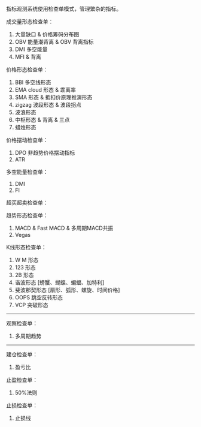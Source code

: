 指标观测系统使用检查单模式，管理繁杂的指标。

成交量形态检查单：
1. 大量缺口 & 价格筹码分布图
2. OBV 能量潮背离 & OBV 背离指标
3. DMI 多空能量
4. MFI & 背离

价格形态检查单：
1. BBI 多空线形态
2. EMA cloud 形态 & 乖离率
3. SMA 形态 & 抵扣价原理推演形态
4. zigzag 波段形态 & 波段拐点
5. 波浪形态
6. 中枢形态 & 背离 & 三点
7. 蜡烛形态

价格摆动检查单：
1. DPO 非趋势价格摆动指标
2. ATR

多空能量检查单：
1. DMI
2. FI

超买超卖检查单：


趋势形态检查单：
1. MACD & Fast MACD & 多周期MACD共振
2. Vegas

K线形态检查单：
1. W M 形态
2. 123 形态
3. 2B 形态
4. 谐波形态 [螃蟹、蝴蝶、蝙蝠、加特利]
5. 斐波那契形态 [扇形、弧形、螺旋、时间价格]
6. OOPS 跳空反转形态
7. VCP 突破形态

---

观察检查单：
1. 多周期趋势

---

建仓检查单：
1. 盈亏比

止盈检查单：
1. 50%法则

止损检查单：
1. 止损线

